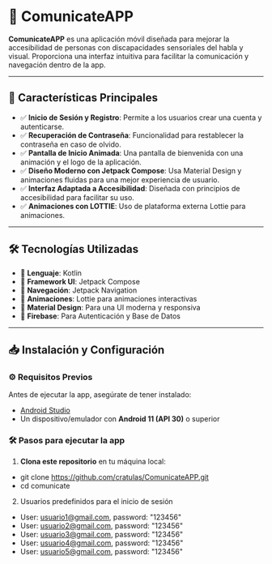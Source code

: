 # 📱 ComunicateAPP

**ComunicateAPP** es una aplicación móvil diseñada para mejorar la accesibilidad de personas con discapacidades sensoriales del habla y visual. Proporciona una interfaz intuitiva para facilitar la comunicación y navegación dentro de la app.

---

## 🚀 Características Principales

- ✅ **Inicio de Sesión y Registro**: Permite a los usuarios crear una cuenta y autenticarse.
- ✅ **Recuperación de Contraseña**: Funcionalidad para restablecer la contraseña en caso de olvido.
- ✅ **Pantalla de Inicio Animada**: Una pantalla de bienvenida con una animación y el logo de la aplicación.
- ✅ **Diseño Moderno con Jetpack Compose**: Usa Material Design y animaciones fluidas para una mejor experiencia de usuario.
- ✅ **Interfaz Adaptada a Accesibilidad**: Diseñada con principios de accesibilidad para facilitar su uso.
- ✅ **Animaciones con LOTTIE**: Uso de plataforma externa Lottie para animaciones.


---

## 🛠️ Tecnologías Utilizadas

- 📌 **Lenguaje**: Kotlin
- 📌 **Framework UI**: Jetpack Compose
- 📌 **Navegación**: Jetpack Navigation
- 📌 **Animaciones**: Lottie para animaciones interactivas
- 📌 **Material Design**: Para una UI moderna y responsiva
- 📌 **Firebase**: Para Autenticación y Base de Datos


---

## 📥 Instalación y Configuración

### ⚙️ **Requisitos Previos**
Antes de ejecutar la app, asegúrate de tener instalado:
- [Android Studio](https://developer.android.com/studio)
- Un dispositivo/emulador con **Android 11 (API 30)** o superior

### 🛠 **Pasos para ejecutar la app**
1. **Clona este repositorio** en tu máquina local:
  - git clone https://github.com/cratulas/ComunicateAPP.git
  - cd comunicate
2. Usuarios predefinidos para el inicio de sesión
  -  User: usuario1@gmail.com, password: "123456"
  -  User: usuario2@gmail.com, password: "123456"
  -  User: usuario3@gmail.com, password: "123456"
  -  User: usuario4@gmail.com, password: "123456"
  -  User: usuario5@gmail.com, password: "123456"